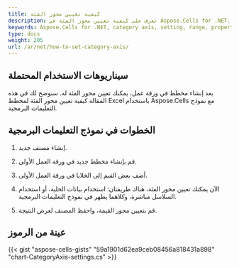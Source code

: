 ```yaml
---
title: كيفية تعيين محور الفئة
description: تعرف على كيفية تعيين محور الفئة في Aspose.Cells for .NET. سيساعدك دليلنا على فهم كيفية تحديد نطاق محور الفئة وضبط خصائصه وتنسيق تسمياته.
keywords: Aspose.Cells for .NET, category axis, setting, range, properties, formatting.
type: docs
weight: 205
url: /ar/net/how-to-set-category-axis/
---
```

##  **سيناريوهات الاستخدام المحتملة**
بعد إنشاء مخطط في ورقة عمل، يمكنك تعيين محور الفئة له. سنوضح لك في هذه المقالة كيفية تعيين محور الفئة لمخطط Excel باستخدام Aspose.Cells مع نموذج التعليمات البرمجية.

##  **الخطوات في نموذج التعليمات البرمجية**

1. إنشاء مصنف جديد.

2. قم بإنشاء مخطط جديد في ورقة العمل الأولى.

3. أضف بعض القيم إلى الخلايا في ورقة العمل الأولى.

4. الآن يمكنك تعيين محور الفئة، هناك طريقتان: استخدام بيانات الخلية، أو استخدام السلاسل مباشرة، وكلاهما يظهر في نموذج التعليمات البرمجية.

5. قم بتعيين محور القيمة، واحفظ المصنف لعرض النتيجة.

##  **عينة من الرموز**
{{< gist "aspose-cells-gists" "59a1901d62ea9ceb08456a818431a898" "chart-CategoryAxis-settings.cs" >}}
